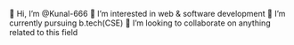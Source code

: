 👋 Hi, I’m @Kunal-666
👀 I’m interested in web & software development
🌱 I’m currently pursuing b.tech(CSE)
💞️ I’m looking to collaborate on anything related to this field
